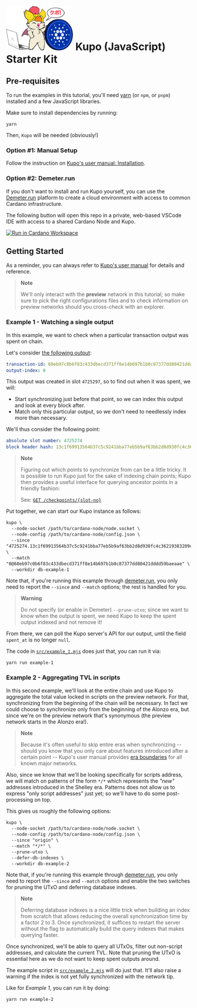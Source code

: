# <img src="https://raw.githubusercontent.com/CardanoSolutions/kupo/master/docs/kupo.png" height=120 /> Kupo (JavaScript) Starter Kit

## Pre-requisites

To run the examples in this tutorial, you'll need [yarn](https://yarnpkg.com/)
(or `npm`, or `pnpm`) installed and a few JavaScript libraries.

Make sure to install dependencies by running:

```
yarn
```

Then, `Kupo` will be needed (obviously!)

### Option #1: Manual Setup

Follow the instruction on [Kupo's user manual: Installation](https://cardanosolutions.github.io/kupo/#section/Installation).

### Option #2: Demeter.run

If you don't want to install and run Kupo yourself, you can use the [Demeter.run](https://demeter.run) platform to create a cloud environment with access to common Cardano infrastructure.

The following button will open this repo in a private, web-based VSCode IDE with access to a shared Cardano Node and Kupo.

[![Run in Cardano Workspace](https://demeter.run/code/badge.svg)](https://demeter.run/code/?repository=https://github.com/CardanoSolutions/kupo-starter-kit.git&template=nodejs)

## Getting Started

As a reminder, you can always refer to [Kupo's user manual](https://cardanosolutions.github.io/kupo/) for details and reference.

> **Note**
>
> We'll only interact with the **preview** network in this tutorial; so make sure to pick the right configurations files and
> to check information on preview networks should you cross-check with an explorer.

### Example 1 - Watching a single output

In this example, we want to check when a particular transaction output was spent on chain.

Let's consider [the following output](https://preview.cardanoscan.io/transaction/60eb97c0b6f83c433dbecd371ff8e14b697b1b0c87377dd80421dddd59baeaae?tab=utxo):

```yaml
transaction-id: 60eb97c0b6f83c433dbecd371ff8e14b697b1b0c87377dd80421dddd59baeaae
output-index: 0
```

This output was created in slot `4725297`, so to find out when it was spent, we will:

- Start synchronizing just before that point, so we can index this output and look at every block after.
- Match only this particular output, so we don't need to needlessly index more than necessary.

We'll thus consider the following point:

```yaml
absolute slot number: 4725274
block header hash: 13c1f69913564b37c5c9241bba77eb5b9af63bb2d8d930fc4c36219383209c1c
```

> **Note**
>
> Figuring out which points to synchronize from can be a little tricky. It is possible to run
> Kupo just for the sake of indexing chain points; Kupo then provides a useful interface for
> querying ancestor points in a friendly fashion:
>
> See: [`GET /checkpoints/{slot-no}`](https://cardanosolutions.github.io/kupo/#operation/getCheckpointBySlot)

Put together, we can start our Kupo instance as follows:

```
kupo \
  --node-socket /path/to/cardano-node/node.socket \
  --node-config /path/to/cardano-node/config.json \
  --since "4725274.13c1f69913564b37c5c9241bba77eb5b9af63bb2d8d930fc4c36219383209c1c" \
  --match "0@60eb97c0b6f83c433dbecd371ff8e14b697b1b0c87377dd80421dddd59baeaae" \
  --workdir db-example-1
```

Note that, if you're running this example through [demeter.run](https://demeter.run),
you only need to report the `--since` and `--match` options; the rest is handled for you.

> **Warning**
>
> Do not specify (or enable in Demeter) `--prune-utxo`; since we want to know when the output
> is spent, we need Kupo to keep the spent output indexed and not remove it!

From there, we can poll the Kupo server's API for our output, until the field
`spent_at` is no longer `null`.

The code in [`src/example_1.mjs`](./src/example_1.mjs) does just that, you can run it via:

```
yarn run example-1
```

### Example 2 - Aggregating TVL in scripts

In this second example, we'll look at the entire chain and use Kupo to aggregate the total value locked in scripts on the preview network. For that, synchronizing from the beginning of the chain will be necessary. In fact we could choose to synchronize only from the beginning of the Alonzo era, but since we're on the preview network that's synonymous (the preview network starts in the Alonzo era!).

> **Note**
>
> Because it's often useful to skip entire eras when synchronizing -- should you know that you only care about features introduced after a certain point -- Kupo's user manual provides [era boundaries](https://cardanosolutions.github.io/kupo/#section/Era-boundaries) for all known major networks.

Also, since we know that we'll be looking specifically for scripts address, we will match on patterns of the form `*/*` which represents the _"new"_ addresses introduced in the Shelley era. Patterns does not allow us to express "only script addresses" just yet; so we'll have to do some post-processing on top.

This gives us roughly the following options:

```
kupo \
  --node-socket /path/to/cardano-node/node.socket \
  --node-config /path/to/cardano-node/config.json \
  --since "origin" \
  --match "*/*" \
  --prune-utxo \
  --defer-db-indexes \
  --workdir db-example-2
```

Note that, if you're running this example through [demeter.run](https://demeter.run),
you only need to report the `--since` and `--match` options and enable the two switches
for pruning the UTxO and deferring database indexes.

> **Note**
>
> Deferring database indexes is a nice little trick when building an index from scratch
> that allows reducing the overall synchronization time by a factor 2 to 3. Once synchronized,
> it suffices to restart the server without the flag to automatically build the query indexes
> that makes querying faster.

Once synchronized, we'll be able to query all UTxOs, filter out non-script addresses, and calculate
the current TVL. Note that pruning the UTxO is essential here as we do not want to keep spent outputs
around.

The example script in [`src/example_2.mjs`](./src/example_2.mjs) will do just that. It'll also raise a warning if the index is not yet fully synchronized with the network tip.

Like for _Example 1_, you can run it by doing:

```
yarn run example-2
```
